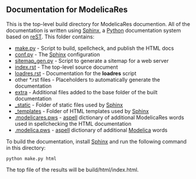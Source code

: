 Documentation for ModelicaRes
-----------------------------

This is the top-level build directory for ModelicaRes documention.  All of the
documentation is written using [Sphinx], a [Python] documentation system based
on [reST].  This folder contains:
  - [make.py](make.py) - Script to build, spellcheck, and publish the HTML docs
  - [conf.py](conf.py) - The [Sphinx] configuration
  - [sitemap_gen.py](sitemap_gen.py) - Script to generate a sitemap for a web
    server
  - [index.rst](index.rst) - The top-level source document
  - [loadres.rst](loadres.rst) - Documentation for the **loadres** script
  - other \*.rst files - Placeholders to automatically generate the documentation
  - [extra](extra) - Additional files added to the base folder of the built
    documentation
  - [_static](_static) - Folder of static files used by [Sphinx]
  - [_templates](_templates) - Folder of HTML templates used by [Sphinx]
  - [.modelicares.pws](.modelicares.pws) - [aspell] dictionary of additional
    ModelicaRes words used in spellchecking the HTML documentation
  - [.modelica.pws](.modelica.pws) - [aspell] dictionary of additional
    [Modelica] words

To build the documentation, install [Sphinx] and run the following command in
this directory:

    python make.py html

The top file of the results will be build/html/index.html.


[Modelica]: http://www.modelica.org/
[Sphinx]: http://sphinx-doc.org/
[Python]: http://www.python.org
[reST]: http://docutils.sourceforge.net/rst.html
[aspell]: http://aspell.net/
